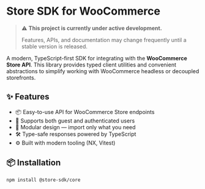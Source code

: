 # Store SDK for WooCommerce

> ⚠️ **This project is currently under active development.**
>
> Features, APIs, and documentation may change frequently until a stable version is released.


A modern, TypeScript-first SDK for integrating with the **WooCommerce Store API**.
This library provides typed client utilities and convenient abstractions to simplify working with WooCommerce headless or decoupled storefronts.

## ✨ Features

- 📦 Easy-to-use API for WooCommerce Store endpoints
- 🔐 Supports both guest and authenticated users
- 🧩 Modular design — import only what you need
- 🛠️ Type-safe responses powered by TypeScript
- ⚙️ Built with modern tooling (NX, Vitest)

## 📦 Installation

```bash
npm install @store-sdk/core
```

